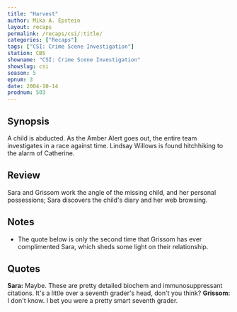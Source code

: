 ```yaml
---
title: "Harvest"
author: Mika A. Epstein
layout: recaps
permalink: /recaps/csi/:title/
categories: ["Recaps"]
tags: ["CSI: Crime Scene Investigation"]
station: CBS
showname: "CSI: Crime Scene Investigation"
showslug: csi
season: 5
epnum: 3
date: 2004-10-14
prodnum: 503
---
```


## Synopsis

A child is abducted. As the Amber Alert goes out, the entire team investigates in a race against time. Lindsay Willows is found hitchhiking to the alarm of Catherine.

## Review

Sara and Grissom work the angle of the missing child, and her personal possessions; Sara discovers the child's diary and her web browsing.

## Notes

* The quote below is only the second time that Grissom has ever complimented Sara, which sheds some light on their relationship.

## Quotes

**Sara:** Maybe. These are pretty detailed biochem and immunosuppressant citations. It's a little over a seventh grader's head, don't you think?
**Grissom:** I don't know. I bet you were a pretty smart seventh grader.
